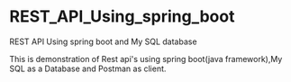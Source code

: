# REST_API_Using_spring_boot
REST API Using spring boot and My SQL database


This is demonstration of Rest api's using spring boot(java framework),My SQL as a Database and Postman as client. 
